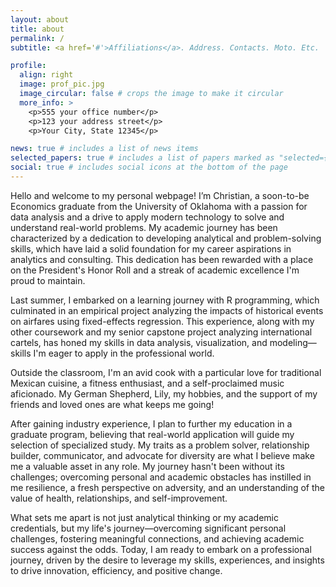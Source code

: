 ```yaml
---
layout: about
title: about
permalink: /
subtitle: <a href='#'>Affiliations</a>. Address. Contacts. Moto. Etc.

profile:
  align: right
  image: prof_pic.jpg
  image_circular: false # crops the image to make it circular
  more_info: >
    <p>555 your office number</p>
    <p>123 your address street</p>
    <p>Your City, State 12345</p>

news: true # includes a list of news items
selected_papers: true # includes a list of papers marked as "selected={true}"
social: true # includes social icons at the bottom of the page
---
```


Hello and welcome to my personal webpage! I’m Christian, a soon-to-be Economics graduate from the University of Oklahoma with a passion for data analysis and a drive to apply modern technology to solve and understand real-world problems. My academic journey has been characterized by a dedication to developing analytical and problem-solving skills, which have laid a solid foundation for my career aspirations in analytics and consulting. This dedication has been rewarded with a place on the President's Honor Roll and a streak of academic excellence I'm proud to maintain.

Last summer, I embarked on a learning journey with R programming, which culminated in an empirical project analyzing the impacts of historical events on airfares using fixed-effects regression. This experience, along with my other coursework and my senior capstone project analyzing international cartels, has honed my skills in data analysis, visualization, and modeling—skills I'm eager to apply in the professional world.

Outside the classroom, I'm an avid cook with a particular love for traditional Mexican cuisine, a fitness enthusiast, and a self-proclaimed music aficionado. My German Shepherd, Lily, my hobbies, and the support of my friends and loved ones are what keeps me going!

After gaining industry experience, I plan to further my education in a graduate program, believing that real-world application will guide my selection of specialized study. My traits as a problem solver, relationship builder, communicator, and advocate for diversity are what I believe make me a valuable asset in any role. My journey hasn't been without its challenges; overcoming personal and academic obstacles has instilled in me resilience, a fresh perspective on adversity, and an understanding of the value of health, relationships, and self-improvement.

What sets me apart is not just analytical thinking or my academic credentials, but my life's journey—overcoming significant personal challenges, fostering meaningful connections, and achieving academic success against the odds. Today, I am ready to embark on a professional journey, driven by the desire to leverage my skills, experiences, and insights to drive innovation, efficiency, and positive change.
